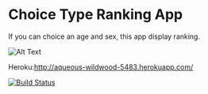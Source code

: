 # Choice Type Ranking App

If you can choice an age and sex, this app display ranking.

![Alt Text](https://github.com/k-kurakata/rank/RakutenAPIProject.gif)


Heroku:http://aqueous-wildwood-5483.herokuapp.com/

[![Build Status](https://travis-ci.org/k-kurakata/rank.svg?branch=master)](https://travis-ci.org/k-kurakata/rank)
